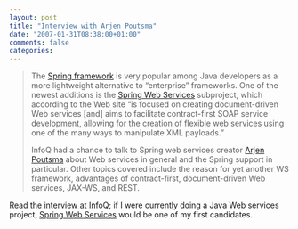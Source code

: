 ```yaml
---
layout: post
title: "Interview with Arjen Poutsma"
date: "2007-01-31T08:38:00+01:00"
comments: false
categories: 
---
```


<blockquote><p>The <a href="http://www.springframework.org/">Spring framework</a> is very popular among Java developers as a more lightweight alternative to &#8220;enterprise&#8221; frameworks. One of the newest additions is the <a href="http://www.springframework.org/spring-ws">Spring Web Services</a> subproject, which according to the Web site &#8220;is focused on creating document-driven Web services [and] aims to facilitate contract-first SOAP service development, allowing for the creation of flexible web services using one of the many ways to manipulate XML payloads.&#8221;</p>

<p>InfoQ had a chance to talk to Spring web services creator <a href="http://blog.springframework.com/arjen/">Arjen Poutsma</a> about Web services in general and the Spring support in particular. Other topics covered include the reason for yet another WS framework, advantages of contract-first, document-driven Web services, JAX-WS, and REST.</p>
</blockquote>

<p><a href="http://www.infoq.com/articles/arjen-poutsma-spring-ws">Read the interview at InfoQ</a>; if I were currently doing a Java Web services project, <a href="http://www.springframework.org/spring-ws">Spring Web Services</a> would be one of my first candidates.</p>


